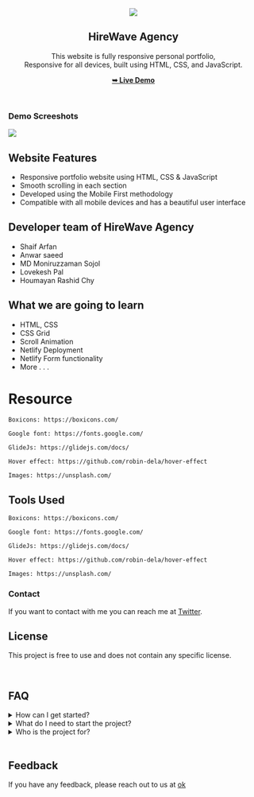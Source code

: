 <div align="center">

  
  <img src="https://i.ibb.co/CnDdrMp/logo-01.png" />

  <h2 align="center">HireWave Agency </h2>

  This website is fully responsive personal portfolio, <br />Responsive for all devices, built using HTML, CSS, and JavaScript.

  <a href="https://hire-wave.netlify.app/"><strong>➥ Live Demo</strong></a>

</div>

<br />

### Demo Screeshots

  
  <img src="https://i.ibb.co/LNNZ31C/readme.png" />

## Website Features

- Responsive portfolio website using HTML, CSS & JavaScript
- Smooth scrolling in each section
- Developed using the Mobile First methodology
- Compatible with all mobile devices and has a beautiful user interface


## Developer team of HireWave Agency 

- Shaif Arfan
- Anwar saeed
- MD Moniruzzaman Sojol
- Lovekesh Pal
- Houmayan Rashid Chy


## What we are going to learn

- HTML, CSS
- CSS Grid
- Scroll Animation
- Netlify Deployment
- Netlify Form functionality
- More . . .

# Resource

    Boxicons: https://boxicons.com/

    Google font: https://fonts.google.com/

    GlideJs: https://glidejs.com/docs/

    Hover effect: https://github.com/robin-dela/hover-effect

    Images: https://unsplash.com/


## Tools Used


    Boxicons: https://boxicons.com/

    Google font: https://fonts.google.com/

    GlideJs: https://glidejs.com/docs/

    Hover effect: https://github.com/robin-dela/hover-effect

    Images: https://unsplash.com/


### Contact

If you want to contact with me you can reach me at [Twitter](https://www.twitter.com/codewithsadee).


## License
This project is free to use and does not contain any specific license.

<br>

## FAQ



<details>
 <summary> How can I get started?</summary>
 You can get started by following the YouTube tutorial of this project. Here is the full tutorial video link: [coming soon].
</details>



<details>
 <summary> What do I need to start the project?</summary>
 Just open your favorite code editor and follow along with the [YouTube Tutorial](https://youtube.com/@ProgrammerSiam).
</details>


<details>
 <summary> Who is the project for?</summary>
 This project is for people who want to improve their skills in HTML & CSS.
</details>

<br>

## Feedback
If you have any feedback, please reach out to us at [ok]()

<br>


